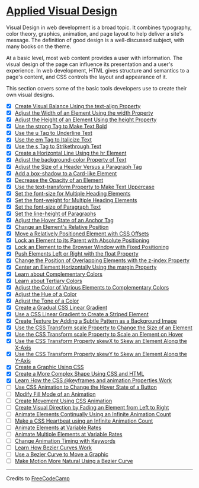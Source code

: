 # [Applied Visual Design](https://learn.freecodecamp.org/responsive-web-design/applied-visual-design/)

Visual Design in web development is a broad topic. It combines typography, color theory, graphics, animation, and page layout to help deliver a site's message. The definition of good design is a well-discussed subject, with many books on the theme.

At a basic level, most web content provides a user with information. The visual design of the page can influence its presentation and a user's experience. In web development, HTML gives structure and semantics to a page's content, and CSS controls the layout and appearance of it.

This section covers some of the basic tools developers use to create their own visual designs.

- [x] [Create Visual Balance Using the text-align Property](01-create-visual-balance-using-the-text-align-property.html)
- [x] [Adjust the Width of an Element Using the width Property](02-adjust-the-width-of-an-element-using-the-width-property.html)
- [x] [Adjust the Height of an Element Using the height Property](03-adjust-the-height-of-an-element-using-the-height-property.html)
- [x] [Use the strong Tag to Make Text Bold](04-use-the-strong-tag-to-make-text-bold.html)
- [x] [Use the u Tag to Underline Text](05-use-the-u-tag-to-underline-text.html)
- [x] [Use the em Tag to Italicize Text](06-use-the-em-tag-to-italicize-text.html)
- [x] [Use the s Tag to Strikethrough Text](07-use-the-s-tag-to-strikethrough-text.html)
- [x] [Create a Horizontal Line Using the hr Element](08-create-a-horizontal-line-using-the-hr-element.html)
- [x] [Adjust the background-color Property of Text](09-adjust-the-background-color-property-of-text.html)
- [x] [Adjust the Size of a Header Versus a Paragraph Tag](10-adjust-the-size-of-a-header-versus-a-paragraph-tag.html)
- [x] [Add a box-shadow to a Card-like Element](11-add-a-box-shadow-to-a-card-like-element.html)
- [x] [Decrease the Opacity of an Element](12-decrease-the-opacity-of-an-element.html)
- [x] [Use the text-transform Property to Make Text Uppercase](13-use-the-text-transform-property-to-make-text-uppercase.html)
- [x] [Set the font-size for Multiple Heading Elements](14-set-the-font-size-for-multiple-heading-elements.html)
- [x] [Set the font-weight for Multiple Heading Elements](15-set-the-font-weight-for-multiple-heading-elements.html)
- [x] [Set the font-size of Paragraph Text](16-set-the-font-size-of-paragraph-text.html)
- [x] [Set the line-height of Paragraphs](17-set-the-line-height-of-paragraphs.html)
- [x] [Adjust the Hover State of an Anchor Tag](18-adjust-the-hover-state-of-an-anchor-tag.html)
- [x] [Change an Element's Relative Position](19-change-an-elements-relative-position.html)
- [x] [Move a Relatively Positioned Element with CSS Offsets](20-move-a-relatively-positioned-element-with-css-offsets.html)
- [x] [Lock an Element to its Parent with Absolute Positioning](21-lock-an-element-to-its-parent-with-absolute-positioning.html)
- [x] [Lock an Element to the Browser Window with Fixed Positioning](22-lock-an-element-to-the-browser-window-with-fixed-positioning.html)
- [x] [Push Elements Left or Right with the float Property](23-push-elements-left-or-right-with-the-float-property.html)
- [x] [Change the Position of Overlapping Elements with the z-index Property](24-change-the-position-of-overlapping-elements-with-the-z-index-property.html)
- [x] [Center an Element Horizontally Using the margin Property](25-center-an-element-horizontally-using-the-margin-property.html)
- [x] [Learn about Complementary Colors](26-learn-about-complementary-colors.html)
- [x] [Learn about Tertiary Colors](27-learn-about-tertiary-colors.html)
- [x] [Adjust the Color of Various Elements to Complementary Colors](28-adjust-the-color-of-various-elements-to-complementary-colors.html)
- [x] [Adjust the Hue of a Color](29-adjust-the-hue-of-a-color.html)
- [x] [Adjust the Tone of a Color](30-adjust-the-tone-of-a-color.html)
- [x] [Create a Gradual CSS Linear Gradient](31-create-a-gradual-css-linear-gradient.html)
- [x] [Use a CSS Linear Gradient to Create a Striped Element](32-use-a-css-linear-gradient-to-create-a-striped-element.html)
- [x] [Create Texture by Adding a Subtle Pattern as a Background Image](33-create-texture-by-adding-a-subtle-pattern-as-a-background-image.css)
- [x] [Use the CSS Transform scale Property to Change the Size of an Element](34-use-the-css-transform-scale-property-to-change-the-size-of-an-element.html)
- [x] [Use the CSS Transform scale Property to Scale an Element on Hover](35-use-the-css-transform-scale-property-to-scale-an-element-on-hover.html)
- [x] [Use the CSS Transform Property skewX to Skew an Element Along the X-Axis](36-use-the-css-transform-property-skewx-to-skew-an-element-along-the-x-axis.html)
- [x] [Use the CSS Transform Property skewY to Skew an Element Along the Y-Axis](37-use-the-css-transform-property-skewy-to-skew-an-element-along-the-y-axis.html)
- [x] [Create a Graphic Using CSS](38-create-a-graphic-using-css.html)
- [x] [Create a More Complex Shape Using CSS and HTML](39-create-a-more-complex-shape-using-css-and-html.html)
- [x] [Learn How the CSS @keyframes and animation Properties Work](40-learn-how-the-css-keyframes-and-animation-properties-work.html)
- [ ] [Use CSS Animation to Change the Hover State of a Button](41-use-css-animation-to-change-the-hover-state-of-a-button.html)
- [ ] [Modify Fill Mode of an Animation](42-modify-fill-mode-of-an-animation.html)
- [ ] [Create Movement Using CSS Animation](43-create-movement-using-css-animation.html)
- [ ] [Create Visual Direction by Fading an Element from Left to Right](44-create-visual-direction-by-fading-an-element-from-left-to-right.html)
- [ ] [Animate Elements Continually Using an Infinite Animation Count](45-animate-elements-continually-using-an-infinite-animation-count.html)
- [ ] [Make a CSS Heartbeat using an Infinite Animation Count](46-make-a-css-heartbeat-using-an-infinite-animation-count.html)
- [ ] [Animate Elements at Variable Rates](47-animate-elements-at-variable-rates.html)
- [ ] [Animate Multiple Elements at Variable Rates](48-animate-multiple-elements-at-variable-rates.html)
- [ ] [Change Animation Timing with Keywords](49-change-animation-timing-with-keywords.html)
- [ ] [Learn How Bezier Curves Work](50-learn-how-bezier-curves-work.html)
- [ ] [Use a Bezier Curve to Move a Graphic](51-use-a-bezier-curve-to-move-a-graphic.html)
- [ ] [Make Motion More Natural Using a Bezier Curve](52-make-motion-more-natural-using-a-bezier-curve.html)

---

Credits to [FreeCodeCamp](https://www.freecodecamp.org/)
